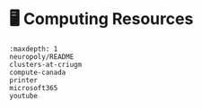 # <span>🖥</span> Computing Resources

```{toctree}
:maxdepth: 1
neuropoly/README
clusters-at-criugm
compute-canada
printer
microsoft365
youtube
```

